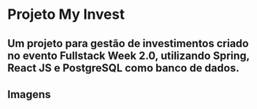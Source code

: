 # Projeto My Invest

## Um projeto para gestão de investimentos criado no evento Fullstack Week 2.0, utilizando Spring, React JS e PostgreSQL como banco de dados.

## Imagens